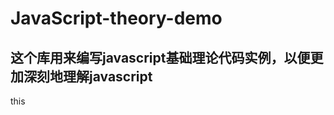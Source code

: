 JavaScript-theory-demo
============================
这个库用来编写javascript基础理论代码实例，以便更加深刻地理解javascript
-----------------------------------------------------------------------

 this

